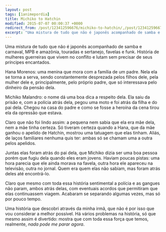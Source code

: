 ```yaml
---
layout: post
tags: [1animepordia]
title: Michiko to Hatchin
modified: 2015-07-07 00:00:37 +0000
redirect_from: /post/123412596676/michiko-to-hatchin/,/post/123412596676/
excerpt: "Uma mistura de tudo que não é japonês acompanhado de samba e carnaval, MPB e amazônia, touradas e sertanejo, favelas e funk. História de mulheres guerreiras que vivem no conflito e lutam sem precisar de seus príncipes encantados."
---
```


Uma mistura de tudo que não é japonês acompanhado de samba e carnaval,
MPB e amazônia, touradas e sertanejo, favelas e funk. História de
mulheres guerreiras que vivem no conflito e lutam sem precisar de seus
príncipes encantados.

Hana Morenos: uma menina que mora com a família de um padre. Nela ela se
torna a serva, sendo constantemente desprezada pelos filhos dele, pela
mulher dele e, principalmente, pelo próprio padre, que só interessava
pelo dinheiro da pensão dela.

Michiko Malandro: o nome dá uma boa dica a respeito dela. Ela saiu da
prisão e, com a polícia atrás dela, pegou uma moto e foi atrás da filha
e do pai dela. Chegou na casa do padre e como se fosse a heroína da cena
tirou ela da opressão que estava.

Claro que não foi lindo assim: a pequena nem sabia que ela era mãe dela,
nem a mãe tinha certeza. Só tiveram certeza quando a Hana, que da mãe
ganhou o apelido de Hatchin, mostrou uma tatuagem que elas tinham.
Aliás, de laços familiares nenhuma quis ter: ambas só se chamam uma a
outra pelos apelidos.

Juntas elas foram atrás do pai dela, que Michiko dizia ser uma boa
pessoa porém que fugiu dela quando eles eram jovens. Haviam poucas
pistas: uma hora parecia que ele ainda morava na favela, outra hora ele
apareceu na televisão, outra no jornal. Quem era quem elas não sabiam,
mas foram atrás deles até encontrá-lo.

Claro que mesmo com toda essa história sentimental a polícia e as
gangues não param, ambos atrás delas, com eventuais acordos que
permitiram que elas continuassem viagem. Acabaram se separando algumas
vezes, mas só por pouco tempo.

Uma história que descobri através da minha irmã, que não é por isso que
vou considerar a melhor possível. Há vários problemas na história, só
que mesmo assim é divertido: mostra que com toda essa força que temos,
realmente, *nada pode me parar agora*.


